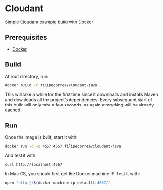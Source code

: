 # Cloudant

Simple Cloudant example build with Docker.

## Prerequisites

- [Docker]

## Build

At root directory, run:

```sh
docker build -t filipecorrea/cloudant-java .
```

This will take a while for the first time since it downloads and installs Maven and downloads all the project’s dependencies. Every subsequent start of this build will only take a few seconds, as again everything will be already cached.

## Run

Once the image is built, start it with:

```sh
docker run -d -p 4567:4567 filipecorrea/cloudant-java
```

And test it with:

```sh
curl http://localhost:4567
```

In Mac OS, you should first get the Docker machine IP. Test it with:

```sh
open "http://$(docker-machine ip default):4567/"
```

[Docker]: <http://docker.com>
